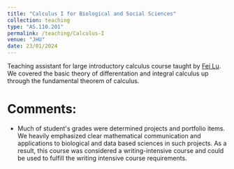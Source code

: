 ```yaml
---
title: "Calculus I for Biological and Social Sciences"
collection: teaching
type: "AS.110.201"
permalink: /teaching/Calculus-I
venue: "JHU"
date: 23/01/2024
---
```


Teaching assistant for large introductory calculus course taught by [Fei Lu](https://math.jhu.edu/~feilu/). We covered the basic theory of differentation and integral calculus up through the fundamental theorem of calculus. 

Comments:
======
* Much of student's grades were determined projects and portfolio items. We heavily emphasized clear mathematical communication and applications to biological and data based sciences in such projects. As a result, this course was considered a writing-intensive course and could be used to fulfill the writing intensive course requirements. 
